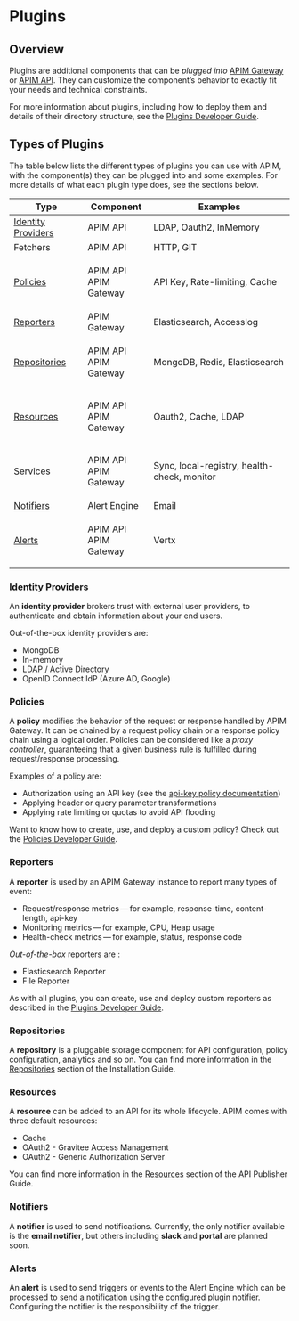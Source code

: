 # Plugins

## Overview

Plugins are additional components that can be _plugged into_ [APIM Gateway](broken-reference) or [APIM API](broken-reference). They can customize the component’s behavior to exactly fit your needs and technical constraints.

For more information about plugins, including how to deploy them and details of their directory structure, see the [Plugins Developer Guide](../../dev-guide/dev-guide-plugins.md).

## Types of Plugins

The table below lists the different types of plugins you can use with APIM, with the component(s) they can be plugged into and some examples. For more details of what each plugin type does, see the sections below.

| Type                                                     | Component                       | Examples                                    |
| -------------------------------------------------------- | ------------------------------- | ------------------------------------------- |
| [Identity Providers](plugins.md#gravitee-plugins-idp)    | APIM API                        | LDAP, Oauth2, InMemory                      |
| Fetchers                                                 | APIM API                        | HTTP, GIT                                   |
| [Policies](plugins.md#gravitee-plugins-policies)         | <p>APIM API<br>APIM Gateway</p> | API Key, Rate-limiting, Cache               |
| [Reporters](plugins.md#gravitee-plugins-reporters)       | APIM Gateway                    | Elasticsearch, Accesslog                    |
| [Repositories](plugins.md#gravitee-plugins-repositories) | <p>APIM API<br>APIM Gateway</p> | MongoDB, Redis, Elasticsearch               |
| [Resources](plugins.md#gravitee-plugins-resources)       | <p>APIM API<br>APIM Gateway</p> | Oauth2, Cache, LDAP                         |
| Services                                                 | <p>APIM API<br>APIM Gateway</p> | Sync, local-registry, health-check, monitor |
| [Notifiers](plugins.md#gravitee-plugins-notifiers)       | Alert Engine                    | Email                                       |
| [Alerts](plugins.md#gravitee-plugins-alerts)             | <p>APIM API<br>APIM Gateway</p> | Vertx                                       |

### Identity Providers

An **identity provider** brokers trust with external user providers, to authenticate and obtain information about your end users.

Out-of-the-box identity providers are:

* MongoDB
* In-memory
* LDAP / Active Directory
* OpenID Connect IdP (Azure AD, Google)

### Policies

A **policy** modifies the behavior of the request or response handled by APIM Gateway. It can be chained by a request policy chain or a response policy chain using a logical order. Policies can be considered like a _proxy controller_, guaranteeing that a given business rule is fulfilled during request/response processing.

Examples of a policy are:

* Authorization using an API key (see the [api-key policy documentation](../../policy-reference/policy-apikey.md))
* Applying header or query parameter transformations
* Applying rate limiting or quotas to avoid API flooding

Want to know how to create, use, and deploy a custom policy? Check out the [Policies Developer Guide](../../dev-guide/dev-guide-policies.md).

### Reporters

A **reporter** is used by an APIM Gateway instance to report many types of event:

* Request/response metrics — for example, response-time, content-length, api-key
* Monitoring metrics — for example, CPU, Heap usage
* Health-check metrics — for example, status, response code

_Out-of-the-box_ reporters are :

* Elasticsearch Reporter
* File Reporter

As with all plugins, you can create, use and deploy custom reporters as described in the [Plugins Developer Guide](../../dev-guide/dev-guide-plugins.md).

### Repositories

A **repository** is a pluggable storage component for API configuration, policy configuration, analytics and so on. You can find more information in the [Repositories](../../getting-started/configuration/configuration/repositories/installation-guide-repositories.md) section of the Installation Guide.

### Resources

A **resource** can be added to an API for its whole lifecycle. APIM comes with three default resources:

* Cache
* OAuth2 - Gravitee Access Management
* OAuth2 - Generic Authorization Server

You can find more information in the [Resources](../../user-guide/publisher/resources/resources-overview.md) section of the API Publisher Guide.

### Notifiers

A **notifier** is used to send notifications. Currently, the only notifier available is the **email notifier**, but others including **slack** and **portal** are planned soon.

### Alerts

An **alert** is used to send triggers or events to the Alert Engine which can be processed to send a notification using the configured plugin notifier. Configuring the notifier is the responsibility of the trigger.
